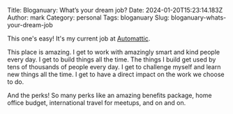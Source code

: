 Title: Bloganuary: What’s your dream job?
Date: 2024-01-20T15:23:14.183Z
Author: mark
Category: personal
Tags: bloganuary
Slug: bloganuary-whats-your-dream-job

This one's easy! It's my current job at [Automattic](https://automattic.com/).

This place is amazing. I get to work with amazingly smart and kind people every day. I get to build things all the time. The things I build get used by tens of thousands of people every day. I get to challenge myself and learn new things all the time. I get to have a direct impact on the work we choose to do.

And the perks! So many perks like an amazing benefits package, home office budget, international travel for meetups, and on and on.